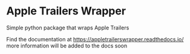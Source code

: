 # Apple Trailers Wrapper

Simple python package that wraps Apple Trailers

Find the documentation at https://appletrailerswrapper.readthedocs.io/<br>
more information will be added to the docs soon
